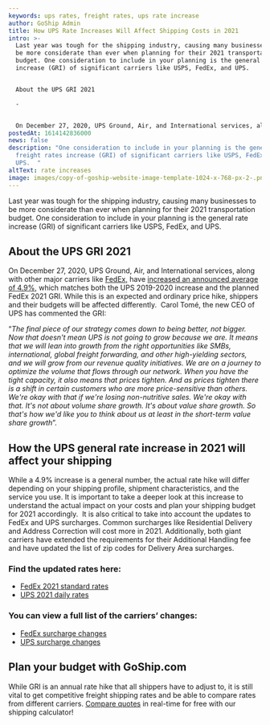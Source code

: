 ```yaml
---
keywords: ups rates, freight rates, ups rate increase
author: GoShip Admin
title: How UPS Rate Increases Will Affect Shipping Costs in 2021
intro: >-
  Last year was tough for the shipping industry, causing many businesses to
  be more considerate than ever when planning for their 2021 transportation
  budget. One consideration to include in your planning is the general rate
  increase (GRI) of significant carriers like USPS, FedEx, and UPS.   


  About the UPS GRI 2021 

  -


  On December 27, 2020, UPS Ground, Air, and International services, along with other major carriers like FedEx, have increased an announced average of 4.9%, which matches both the UPS 2019-2020 
postedAt: 1614142836000
news: false
description: "One consideration to include in your planning is the general
  freight rates increase (GRI) of significant carriers like USPS, FedEx, and
  UPS.  "
altText: rate increases
image: images/copy-of-goship-website-image-template-1024-x-768-px-2-.png
---
```

Last year was tough for the shipping industry, causing many businesses to be more considerate than ever when planning for their 2021 transportation budget. One consideration to include in your planning is the general rate increase (GRI) of significant carriers like USPS, FedEx, and UPS.  

## About the UPS GRI 2021 

On December 27, 2020, UPS Ground, Air, and International services, along with other major carriers like [FedEx,](https://www.fedex.com/content/dam/fedex/us-united-states/services/FedEx_StandardListRates_2021.pdf) have [increased an announced average of 4.9%](https://www.ups.com/assets/resources/media/en_US/daily-rates-preview.pdf), which matches both the UPS 2019-2020 increase and the planned FedEx 2021 GRI. While this is an expected and ordinary price hike, shippers and their budgets will be affected differently.  Carol Tomé, the new CEO of UPS has commented the GRI:

“*The final piece of our strategy comes down to being better, not bigger. Now that doesn't mean UPS* *is not going to grow because we are. It means that we will lean into growth from the right opportunities like SMBs, international, global freight forwarding, and other high-yielding sectors, and we will grow from our revenue quality initiatives. We are on* *a journey to optimize the volume that flows through our network. When you have the tight capacity, it also means that prices tighten. And as prices tighten there is a shift in certain customers who are more price-sensitive than others. We're okay with that if* *we're losing non-nutritive sales. We're okay with that. It's not about volume share growth. It's about value share growth. So that's how we'd like you to think about us at least in the short-term value share growth*”. 

## How the UPS general rate increase in 2021 will affect your shipping 

While a 4.9% increase is a general number, the actual rate hike will differ depending on your shipping profile, shipment characteristics, and the service you use. It is important to take a deeper look at this increase to understand the actual impact on your costs and plan your shipping budget for 2021 accordingly.  It is also critical to take into account the updates to FedEx and UPS surcharges. Common surcharges like Residential Delivery and Address Correction will cost more in 2021. Additionally, both giant carriers have extended the requirements for their Additional Handling fee and have updated the list of zip codes for Delivery Area surcharges. 

### Find the updated rates here: 

* [FedEx 2021 standard rates](https://www.fedex.com/content/dam/fedex/us-united-states/services/FedEx_StandardListRates_2021.pdf) 
* [UPS 2021 daily rates](https://www.ups.com/assets/resources/media/en_US/daily-rates-preview.pdf) 

### You can view a full list of the carriers’ changes: 

* [FedEx surcharge changes](https://www.fedex.com/content/dam/fedex/us-united-states/services/FXE_FXG_Surcharges_and_Fees_2021.pdf) 
* [UPS surcharge changes](https://www.ups.com/assets/resources/media/en_US/package-accessorial-pricing-preview.pdf) 

## Plan your budget with GoShip.com 

While GRI is an annual rate hike that all shippers have to adjust to, it is still vital to get competitive freight shipping rates and be able to compare rates from different carriers. [Compare quotes](https://www.goship.com/) in real-time for free with our shipping calculator!